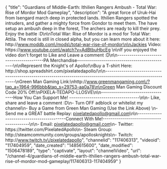 {
    "title": "Guardians of Middle-Earth: Ithilien Rangers Ambush - Total War: Rise of Mordor Mod Gameplay",
    "description": "A great force of Uruk-Hai from Isengard march deep in protected lands.  Ithilien Rangers spotted the intruders, and gather a mighty force from Gondor to meet them.  The have setup an ambush deep in the forest,  The archers are ready to kill their prey.  Enjoy the battle :D\n\nTotal War: Rise of Mordor is a mod for Total War: Attila.  The mod is still in closed alpha, but you can learn more about it here: http:\/\/www.moddb.com\/mods\/total-war-rise-of-mordor\n\nJackies Video: https:\/\/www.youtube.com\/watch?v=AdBtbuHbcEg \n\nIf you enjoyed the video don't forget to Like and Leave a comment :D\n\n-----------------------------------------PA Merchandise----------------------------------------------\n\nRepresent the Knight's of Apollo!\nBuy a T-shirt Here: http:\/\/shop.spreadshirt.com\/pixelatedapollo\/\n\n---------------------------------------------------------------------------------------------------------------\nGreen Man Gaming Link:\nhttp:\/\/www.greenmangaming.com\/?tap_a=1964-996bbb&tap_s=29753-aa0a78\n\nGreen Man Gaming Discount Code 20% Off:\nPIXELA-TEDAPO-LLOSVE\n\n----------------------------------How You Can Support Me! -----------------------------------\n\n- Like, share and leave a comment :D\n- Turn OFF adblock or whitelist my channel\n- Buy a Game from Green Man Gaming (Use the Link Above) \n- Send me a GREAT battle Replay: pixelatedapollo@gmail.com\n\n------------------------------------------Connect With Me!-----------------------------------------\n\n- Email: pixelatedapollo@gmail.com\n- Twitter: https:\/\/twitter.com\/PixelatedApollo\n- Steam Group:  http:\/\/steamcommunity.com\/groups\/apollosknights\n- Twitch: http:\/\/www.twitch.tv\/pixelatedapollo",
    "channelid": "117406313",
    "videoid": "117404959",
    "date_created": "1485615600",
    "date_modified": "1506478189",
    "type": "captivate",
    "layout": "channelVideo",
    "url": "\/channel-4\/guardians-of-middle-earth-ithilien-rangers-ambush-total-war-rise-of-mordor-mod-gameplay\/117406313-117404959"
}